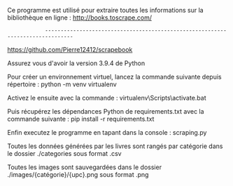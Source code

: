 Ce programme est utilisé pour extraire toutes les informations sur la bibliothèque en ligne : http://books.toscrape.com/

                -------------------------------------------------------------------------------
                
https://github.com/Pierre12412/scrapebook

Assurez vous d'avoir la version 3.9.4 de Python

Pour créer un environnement virtuel, lancez la commande suivante depuis répertoire : python -m venv virtualenv

Activez le ensuite avec la commande : virtualenv\Scripts\activate.bat

Puis récupérez les dépendances Python de requirements.txt avec la commande suivante : pip install -r requirements.txt

Enfin executez le programme en tapant dans la console : scraping.py 

Toutes les données générées par les livres sont rangés par catégorie dans le dossier ./categories sous format .csv

Toutes les images sont sauvegardées dans le dossier ./images/{catégorie}/{upc}.png sous format .png
